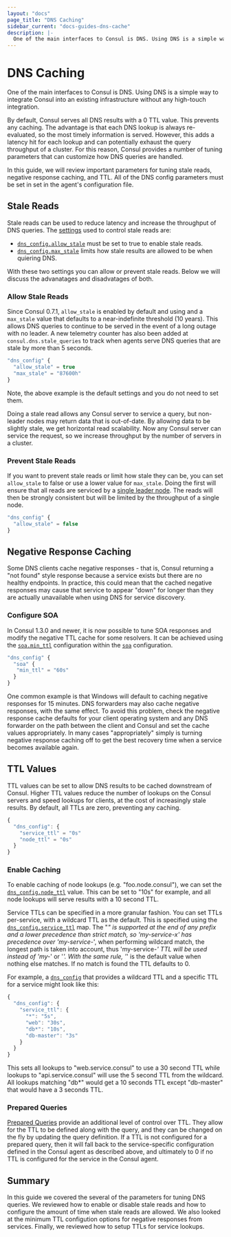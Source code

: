 ```yaml
---
layout: "docs"
page_title: "DNS Caching"
sidebar_current: "docs-guides-dns-cache"
description: |-
  One of the main interfaces to Consul is DNS. Using DNS is a simple way to integrate Consul into an existing infrastructure without any high-touch integration.
---
```


# DNS Caching

One of the main interfaces to Consul is DNS. Using DNS is a simple way to
integrate Consul into an existing infrastructure without any high-touch
integration.

By default, Consul serves all DNS results with a 0 TTL value. This prevents
any caching. The advantage is that each DNS lookup is always re-evaluated,
so the most timely information is served. However, this adds a latency hit
for each lookup and can potentially exhaust the query throughput of a cluster.
For this reason, Consul provides a number of tuning parameters that can
customize how DNS queries are handled.

In this guide, we will review important parameters for tuning
stale reads, negative response caching, and TTL. All of the DNS config
parameters must be set in set in the agent's configuration file.

<a name="stale"></a>
## Stale Reads

Stale reads can be used to reduce latency and increase the throughput
of DNS queries. The [settings](/docs/agent/options.html) used to control stale reads
are:

* [`dns_config.allow_stale`](/docs/agent/options.html#allow_stale) must be
set to true to enable stale reads.
* [`dns_config.max_stale`](/docs/agent/options.html#max_stale) limits how stale results
are allowed to be when quiering DNS.

With these two settings you can allow or prevent stale reads. Below we will discuss
the advanatages and disadvatages of both.

### Allow Stale Reads

Since Consul 0.7.1, `allow_stale` is enabled by default and using and a `max_stale`
value that defaults to a near-indefinite threshold (10 years).
This allows DNS queries to continue to be served in the event
of a long outage with no leader. A new telemetry counter has also been added at
`consul.dns.stale_queries` to track when agents serve DNS queries that are stale
by more than 5 seconds.

```javascript
"dns_config" {
  "allow_stale" = true
  "max_stale" = "87600h"
}
```

Note, the above example is the default settings and you do not need to set them.

Doing a stale read allows any Consul server to
service a query, but non-leader nodes may return data that is
out-of-date. By allowing data to be slightly stale, we get horizontal
read scalability. Now any Consul server can service the request, so we
increase throughput by the number of servers in a cluster.

### Prevent Stale Reads

If you want to prevent stale reads or limit how stale they can be, you can set `allow_stale`
to false or use a lower value for `max_stale`. Doing the first will ensure that
all reads are serviced by a [single leader node](/docs/internals/consensus.html).
The reads will then be strongly consistent but will be limited by the throughput
of a single node.

```javascript
"dns_config" {
  "allow_stale" = false
}
```

## Negative Response Caching

Some DNS clients cache negative responses - that is, Consul returning a "not
found" style response because a service exists but there are no healthy
endpoints. In practice, this could mean that the cached negative responses may
cause that service to appear "down" for longer than they are actually unavailable
when using DNS for service discovery.

### Configure SOA

In Consul 1.3.0 and newer, it is now possible to tune SOA
responses and modify the negative TTL cache for some resolvers. It can
be achieved using the [`soa.min_ttl`](/docs/agent/options.html#soa_min_ttl)
configuration within the [`soa`](/docs/agent/options.html#soa) configuration.

```javascript
"dns_config" {
  "soa" {
   "min_ttl" = "60s"
  }
}
```

One common example is that Windows will default to caching negative responses
for 15 minutes. DNS forwarders may also cache negative responses, with the same
effect. To avoid this problem, check the negative response cache defaults for
your client operating system and any DNS forwarder on the path between the
client and Consul and set the cache values appropriately. In many cases
"appropriately" simply is turning negative response caching off to get the best
recovery time when a service becomes available again.

<a name="ttl"></a>
## TTL Values

TTL values can be set to allow DNS results to be cached downstream of Consul. Higher
TTL values reduce the number of lookups on the Consul servers and speed lookups for
clients, at the cost of increasingly stale results. By default, all TTLs are zero,
preventing any caching.

```javascript
{
  "dns_config": {
    "service_ttl" = "0s"
    "node_ttl" = "0s"
  }
}
```

### Enable Caching

To enable caching of node lookups (e.g. "foo.node.consul"), we can set the
[`dns_config.node_ttl`](/docs/agent/options.html#node_ttl) value. This can be set to
"10s" for example, and all node lookups will serve results with a 10 second TTL.

Service TTLs can be specified in a more granular fashion. You can set TTLs
per-service, with a wildcard TTL as the default. This is specified using the
[`dns_config.service_ttl`](/docs/agent/options.html#service_ttl) map. The "*"
is supported at the end of any prefix and a lower precedence than strict match,
so 'my-service-x' has precedence over 'my-service-*', when performing wildcard
match, the longest path is taken into account, thus 'my-service-*' TTL will
be used instead of 'my-*' or '*'. With the same rule, '*' is the default value
when nothing else matches. If no match is found the TTL defaults to 0.

For example, a [`dns_config`](/docs/agent/options.html#dns_config) that provides
a wildcard TTL and a specific TTL for a service might look like this:

```javascript
{
  "dns_config": {
    "service_ttl": {
      "*": "5s",
      "web": "30s",
      "db*": "10s",
      "db-master": "3s"
    }
  }
}
```

This sets all lookups to "web.service.consul" to use a 30 second TTL
while lookups to "api.service.consul" will use the 5 second TTL from the wildcard.
All lookups matching "db*" would get a 10 seconds TTL except "db-master"
that would have a 3 seconds TTL.

### Prepared Queries

[Prepared Queries](/api/query.html) provide an additional
level of control over TTL. They allow for the TTL to be defined along with
the query, and they can be changed on the fly by updating the query definition.
If a TTL is not configured for a prepared query, then it will fall back to the
service-specific configuration defined in the Consul agent as described above,
and ultimately to 0 if no TTL is configured for the service in the Consul agent.

## Summary

In this guide we covered the several of the parameters for tuning DNS queries. We reviewed
how to enable or disable stale reads and how to configure the amount of time when stale
reads are allowed. We also looked at the minimum TTL configution options
for negative responses from services. Finally, we reviewed how to setup TTLs
for service lookups.
